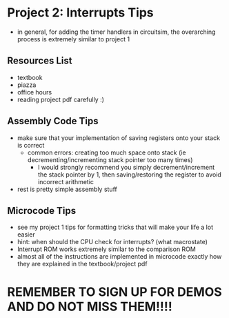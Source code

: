 # Project 2: Interrupts Tips
- in general, for adding the timer handlers in circuitsim, the overarching process is extremely similar to project 1
## Resources List
- textbook
- piazza
- office hours
- reading project pdf carefully :)
## Assembly Code Tips
- make sure that your implementation of saving registers onto your stack is correct
  - common errors: creating too much space onto stack (ie decrementing/incrementing stack pointer too many times)
    - I would strongly recommend you simply decrement/increment the stack pointer by 1, then saving/restoring the register to avoid incorrect arithmetic
- rest is pretty simple assembly stuff
## Microcode Tips
- see my project 1 tips for formatting tricks that will make your life a lot easier
- hint: when should the CPU check for interrupts? (what macrostate)
- Interrupt ROM works extremely similar to the comparison ROM
- almost all of the instructions are implemented in microcode exactly how they are explained in the textbook/project pdf

# REMEMBER TO SIGN UP FOR DEMOS AND DO NOT MISS THEM!!!!